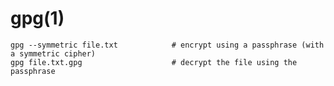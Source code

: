 # gpg(1)

    gpg --symmetric file.txt            # encrypt using a passphrase (with a symmetric cipher)
    gpg file.txt.gpg                    # decrypt the file using the passphrase

